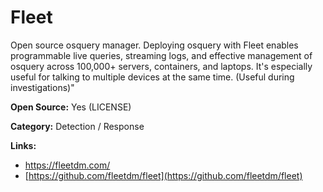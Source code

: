 # Fleet

Open source osquery manager. Deploying osquery with Fleet enables programmable live queries, streaming logs, and 
effective management of osquery across 100,000+ servers, containers, and laptops. It's especially useful for 
talking to multiple devices at the same time. (Useful during investigations)"


**Open Source:** Yes (LICENSE)

**Category:** Detection / Response



**Links:**
- https://fleetdm.com/
- [https://github.com/fleetdm/fleet](https://github.com/fleetdm/fleet)